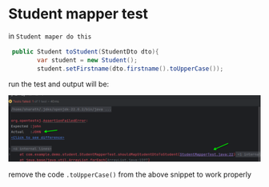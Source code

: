 # Student mapper test

in `Student maper do this`
``` java
 public Student toStudent(StudentDto dto){
        var student = new Student();
        student.setFirstname(dto.firstname().toUpperCase());
 ```

run the test and output will be:

![test](./img/testScreenshot_20240926_114546.png)

remove the code `.toUpperCase()` from the above snippet to work properly


